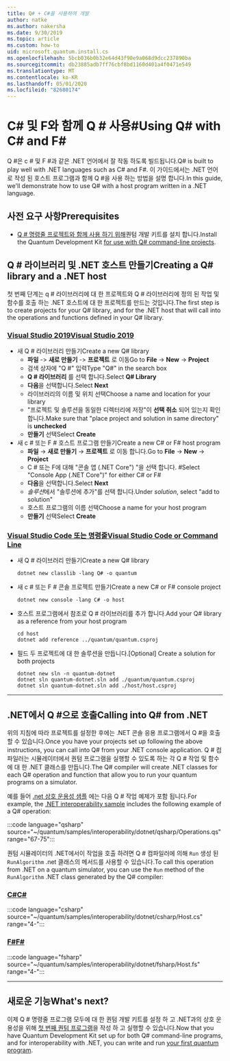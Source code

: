 ```yaml
---
title: Q# + C#을 사용하여 개발
author: natke
ms.author: nakersha
ms.date: 9/30/2019
ms.topic: article
ms.custom: how-to
uid: microsoft.quantum.install.cs
ms.openlocfilehash: 5bcb036b0b32e64d43f90e9a068d9dcc237890ba
ms.sourcegitcommit: db23885adb7ff76cbf8bd1160d401a4f0471e549
ms.translationtype: MT
ms.contentlocale: ko-KR
ms.lasthandoff: 05/01/2020
ms.locfileid: "82680174"
---
```

# <a name="using-q-with-c-and-f"></a><span data-ttu-id="a256a-102">C\# 및 F와 함께 Q # 사용\#</span><span class="sxs-lookup"><span data-stu-id="a256a-102">Using Q# with C\# and F\#</span></span>

<span data-ttu-id="a256a-103">Q #은 c # 및 F #과 같은 .NET 언어에서 잘 작동 하도록 빌드됩니다.</span><span class="sxs-lookup"><span data-stu-id="a256a-103">Q# is built to play well with .NET languages such as C# and F#.</span></span>
<span data-ttu-id="a256a-104">이 가이드에서는 .NET 언어로 작성 된 호스트 프로그램과 함께 Q #을 사용 하는 방법을 설명 합니다.</span><span class="sxs-lookup"><span data-stu-id="a256a-104">In this guide, we'll demonstrate how to use Q# with a host program written in a .NET language.</span></span>

## <a name="prerequisites"></a><span data-ttu-id="a256a-105">사전 요구 사항</span><span class="sxs-lookup"><span data-stu-id="a256a-105">Prerequisites</span></span>

- <span data-ttu-id="a256a-106">[Q # 명령줄 프로젝트와 함께 사용 하기 위해](xref:microsoft.quantum.install.standalone)퀀텀 개발 키트를 설치 합니다.</span><span class="sxs-lookup"><span data-stu-id="a256a-106">Install the Quantum Development Kit [for use with Q# command-line projects](xref:microsoft.quantum.install.standalone).</span></span>

## <a name="creating-a-q-library-and-a-net-host"></a><span data-ttu-id="a256a-107">Q # 라이브러리 및 .NET 호스트 만들기</span><span class="sxs-lookup"><span data-stu-id="a256a-107">Creating a Q# library and a .NET host</span></span>

<span data-ttu-id="a256a-108">첫 번째 단계는 q # 라이브러리에 대 한 프로젝트와 Q # 라이브러리에 정의 된 작업 및 함수를 호출 하는 .NET 호스트에 대 한 프로젝트를 만드는 것입니다.</span><span class="sxs-lookup"><span data-stu-id="a256a-108">The first step is to create projects for your Q# library, and for the .NET host that will call into the operations and functions defined in your Q# library.</span></span>

### <a name="visual-studio-2019"></a>[<span data-ttu-id="a256a-109">Visual Studio 2019</span><span class="sxs-lookup"><span data-stu-id="a256a-109">Visual Studio 2019</span></span>](#tab/tabid-vs2019)

- <span data-ttu-id="a256a-110">새 Q # 라이브러리 만들기</span><span class="sxs-lookup"><span data-stu-id="a256a-110">Create a new Q# library</span></span>
  - <span data-ttu-id="a256a-111">**파일** -> **새로 만들기** -> **프로젝트** 로 이동</span><span class="sxs-lookup"><span data-stu-id="a256a-111">Go to **File** -> **New** -> **Project**</span></span>
  - <span data-ttu-id="a256a-112">검색 상자에 "Q #" 입력</span><span class="sxs-lookup"><span data-stu-id="a256a-112">Type "Q#" in the search box</span></span>
  - <span data-ttu-id="a256a-113">**Q # 라이브러리** 를 선택 합니다.</span><span class="sxs-lookup"><span data-stu-id="a256a-113">Select **Q# Library**</span></span>
  - <span data-ttu-id="a256a-114">**다음**을 선택합니다.</span><span class="sxs-lookup"><span data-stu-id="a256a-114">Select **Next**</span></span>
  - <span data-ttu-id="a256a-115">라이브러리의 이름 및 위치 선택</span><span class="sxs-lookup"><span data-stu-id="a256a-115">Choose a name and location for your library</span></span>
  - <span data-ttu-id="a256a-116">"프로젝트 및 솔루션을 동일한 디렉터리에 저장"이 **선택 취소** 되어 있는지 확인 합니다.</span><span class="sxs-lookup"><span data-stu-id="a256a-116">Make sure that "place project and solution in same directory" is **unchecked**</span></span>
  - <span data-ttu-id="a256a-117">**만들기** 선택</span><span class="sxs-lookup"><span data-stu-id="a256a-117">Select **Create**</span></span>
- <span data-ttu-id="a256a-118">새 c # 또는 F # 호스트 프로그램 만들기</span><span class="sxs-lookup"><span data-stu-id="a256a-118">Create a new C# or F# host program</span></span>
  - <span data-ttu-id="a256a-119">**파일** → **새로 만들기** → **프로젝트** 로 이동 합니다.</span><span class="sxs-lookup"><span data-stu-id="a256a-119">Go to **File** → **New** → **Project**</span></span>
  - <span data-ttu-id="a256a-120">C # 또는 F에 대해 "콘솔 앱 (.NET Core") "을 선택 합니다. #</span><span class="sxs-lookup"><span data-stu-id="a256a-120">Select "Console App (.NET Core")" for either C# or F#</span></span>
  - <span data-ttu-id="a256a-121">**다음**을 선택합니다.</span><span class="sxs-lookup"><span data-stu-id="a256a-121">Select **Next**</span></span>
  - <span data-ttu-id="a256a-122">*솔루션*에서 "솔루션에 추가"를 선택 합니다.</span><span class="sxs-lookup"><span data-stu-id="a256a-122">Under *solution*, select "add to solution"</span></span>
  - <span data-ttu-id="a256a-123">호스트 프로그램의 이름 선택</span><span class="sxs-lookup"><span data-stu-id="a256a-123">Choose a name for your host program</span></span>
  - <span data-ttu-id="a256a-124">**만들기** 선택</span><span class="sxs-lookup"><span data-stu-id="a256a-124">Select **Create**</span></span>

### <a name="visual-studio-code-or-command-line"></a>[<span data-ttu-id="a256a-125">Visual Studio Code 또는 명령줄</span><span class="sxs-lookup"><span data-stu-id="a256a-125">Visual Studio Code or Command Line</span></span>](#tab/tabid-cmdline)

- <span data-ttu-id="a256a-126">새 Q # 라이브러리 만들기</span><span class="sxs-lookup"><span data-stu-id="a256a-126">Create a new Q# library</span></span>

  ```dotnetcli
  dotnet new classlib -lang Q# -o quantum
  ```

- <span data-ttu-id="a256a-127">새 c # 또는 F # 콘솔 프로젝트 만들기</span><span class="sxs-lookup"><span data-stu-id="a256a-127">Create a new C# or F# console project</span></span>

  ```dotnetcli
  dotnet new console -lang C# -o host  
  ```

- <span data-ttu-id="a256a-128">호스트 프로그램에서 참조로 Q # 라이브러리를 추가 합니다.</span><span class="sxs-lookup"><span data-stu-id="a256a-128">Add your Q# library as a reference from your host program</span></span>

  ```dotnetcli
  cd host
  dotnet add reference ../quantum/quantum.csproj
  ```

- <span data-ttu-id="a256a-129">필드 두 프로젝트에 대 한 솔루션을 만듭니다.</span><span class="sxs-lookup"><span data-stu-id="a256a-129">[Optional] Create a solution for both projects</span></span>

  ```dotnetcli
  dotnet new sln -n quantum-dotnet
  dotnet sln quantum-dotnet.sln add ./quantum/quantum.csproj
  dotnet sln quantum-dotnet.sln add ./host/host.csproj
  ```

***

## <a name="calling-into-q-from-net"></a><span data-ttu-id="a256a-130">.NET에서 Q #으로 호출</span><span class="sxs-lookup"><span data-stu-id="a256a-130">Calling into Q# from .NET</span></span>

<span data-ttu-id="a256a-131">위의 지침에 따라 프로젝트를 설정한 후에는 .NET 콘솔 응용 프로그램에서 Q #을 호출할 수 있습니다.</span><span class="sxs-lookup"><span data-stu-id="a256a-131">Once you have your projects set up following the above instructions, you can call into Q# from your .NET console application.</span></span>
<span data-ttu-id="a256a-132">Q # 컴파일러는 시뮬레이터에서 퀀텀 프로그램을 실행할 수 있도록 하는 각 Q # 작업 및 함수에 대 한 .NET 클래스를 만듭니다.</span><span class="sxs-lookup"><span data-stu-id="a256a-132">The Q# compiler will create .NET classes for each Q# operation and function that allow you to run your quantum programs on a simulator.</span></span>

<span data-ttu-id="a256a-133">예를 들어 [.net 상호 운용성 샘플](https://github.com/microsoft/Quantum/tree/master/samples/interoperability/dotnet) 에는 다음 Q # 작업 예제가 포함 됩니다.</span><span class="sxs-lookup"><span data-stu-id="a256a-133">For example, the [.NET interoperability sample](https://github.com/microsoft/Quantum/tree/master/samples/interoperability/dotnet) includes the following example of a Q# operation:</span></span>

:::code language="qsharp" source="~/quantum/samples/interoperability/dotnet/qsharp/Operations.qs" range="67-75":::

<span data-ttu-id="a256a-134">퀀텀 시뮬레이터의 .NET에서이 작업을 호출 하려면 Q # 컴파일러에 의해 `Run` 생성 된 `RunAlgorithm` .net 클래스의 메서드를 사용할 수 있습니다.</span><span class="sxs-lookup"><span data-stu-id="a256a-134">To call this operation from .NET on a quantum simulator, you can use the `Run` method of the `RunAlgorithm` .NET class generated by the Q# compiler:</span></span>

### <a name="c"></a>[<span data-ttu-id="a256a-135">C#</span><span class="sxs-lookup"><span data-stu-id="a256a-135">C#</span></span>](#tab/tabid-csharp)

:::code language="csharp" source="~/quantum/samples/interoperability/dotnet/csharp/Host.cs" range="4-":::

### <a name="f"></a>[<span data-ttu-id="a256a-136">F#</span><span class="sxs-lookup"><span data-stu-id="a256a-136">F#</span></span>](#tab/tabid-fsharp)

:::code language="fsharp" source="~/quantum/samples/interoperability/dotnet/fsharp/Host.fs" range="4-":::

***
    
## <a name="whats-next"></a><span data-ttu-id="a256a-137">새로운 기능</span><span class="sxs-lookup"><span data-stu-id="a256a-137">What's next?</span></span>

<span data-ttu-id="a256a-138">이제 Q # 명령줄 프로그램 모두에 대 한 퀀텀 개발 키트를 설정 하 고 .NET과의 상호 운용성을 위해 [첫 번째 퀀텀 프로그램](xref:microsoft.quantum.write-program)을 작성 하 고 실행할 수 있습니다.</span><span class="sxs-lookup"><span data-stu-id="a256a-138">Now that you have Quantum Development Kit set up for both Q# command-line programs, and for interoperability with .NET, you can write and run [your first quantum program](xref:microsoft.quantum.write-program).</span></span>
